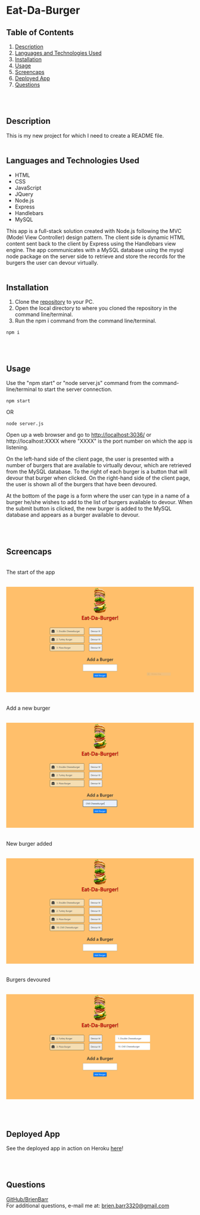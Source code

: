 # Eat-Da-Burger

## Table of Contents

1. [Description](#Description)
2. [Languages and Technologies Used](#Languages-and-Technologies-Used)
3. [Installation](#Installation)
4. [Usage](#Usage)
5. [Screencaps](#Screencaps)
6. [Deployed App](#Deployed-App)
6. [Questions](#Questions)
<br/>
<br/>

## Description

This is my new project for which I need to create a README file.
<br/>
<br/>

## Languages and Technologies Used

* HTML
* CSS
* JavaScript
* JQuery
* Node.js
* Express
* Handlebars
* MySQL

This app is a full-stack solution created with Node.js following the MVC (Model View Controller) design pattern. The client side is dynamic HTML content sent back to the client by Express using the Handlebars view engine. The app communicates with a MySQL database using the mysql node package on the server side to retrieve and store the records for the burgers the user can devour virtually.
<br/>
<br/>

## Installation

1. Clone the [repository](https://github.com/BrienBarr/burger) to your PC.
2. Open the local directory to where you cloned the repository in the command line/terminal.
3. Run the npm i command from the command line/terminal.
```
npm i
```
<br/>
<br/>

## Usage

Use the "npm start" or "node server.js" command from the command-line/terminal to start the server connection.
```
npm start
```
OR
```
node server.js
```

Open up a web browser and go to [http://localhost:3036/](http://localhost:3036/) or http://localhost:XXXX where "XXXX" is the port number on which the app is listening.

On the left-hand side of the client page, the user is presented with a number of burgers that are available to virtually devour, which are retrieved from the MySQL database.  To the right of each burger is a button that will devour that burger when clicked.  On the right-hand side of the client page, the user is shown all of the burgers that have been devoured.

At the bottom of the page is a form where the user can type in a name of a burger he/she wishes to add to the list of burgers available to devour.  When the submit button is clicked, the new burger is added to the MySQL database and appears as a burger available to devour.

<br/>
<br/>

## Screencaps

<br/>
The start of the app<br/><br/>

![Start](./img/start.png)

<br/>
Add a new burger<br/><br/>

![Add Burger](./img/add.png)

<br/>
New burger added<br/><br/>

![New Burger Added](./img/added.png)

<br/>
Burgers devoured<br/><br/>

![Burgers Devoured](./img/devoured.png)

<br/>
<br/>

## Deployed App

See the deployed app in action on Heroku [here](https://damp-lowlands-96896.herokuapp.com/)!

<br/>
<br/>

## Questions

[GitHub/BrienBarr](https://github.com/BrienBarr)<br/>
For additional questions, e-mail me at: [brien.barr3320@gmail.com](brien.barr3320@gmail.com)